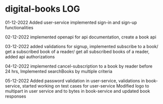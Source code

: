 # digital-books LOG

01-12-2022
Added user-service
  implemented sign-in and sign-up functionalities
 
02-12-2022
implemented openapi for api documentation, create a book api

03-12-2022
added validations for signup, implemented subscribe to a book/ get a subscribed book of a reader/ get all subscribed books of a reader, added api authorizations

04-12-2022
implemented cancel-subscription to a book by reader before 24 hrs, Implemented searchBooks by multiple criteria

05-12-2022
Added password validation in user-service, validations in book-service, started working on test cases for user-service
Modified logo to multipart in user service and to bytes in book-service and updated book responses
